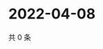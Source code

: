 # 2022-04-08

共 0 条

<!-- BEGIN WEIBO -->
<!-- 最后更新时间 Fri Apr 08 2022 23:13:37 GMT+0800 (China Standard Time) -->

<!-- END WEIBO -->
